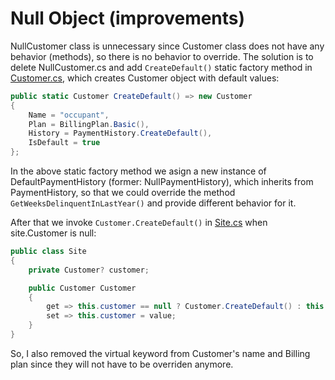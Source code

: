 # Null Object (improvements)

NullCustomer class is unnecessary since Customer class does not have any behavior (methods), so there is no behavior to override. The solution is to delete NullCustomer.cs and add ```CreateDefault()``` static factory method in [Customer.cs](NullObject.Console/Models/Customer.cs), which creates Customer object with default values:

```csharp
public static Customer CreateDefault() => new Customer
{
    Name = "occupant",
    Plan = BillingPlan.Basic(),
    History = PaymentHistory.CreateDefault(),
    IsDefault = true
};
```

In the above static factory method we asign a new instance of DefaultPaymentHistory (former: NullPaymentHistory), which inherits from PaymentHistory, so that we could override the method ```GetWeeksDelinquentInLastYear()``` and provide different behavior for it.

After that we invoke ```Customer.CreateDefault()``` in [Site.cs](NullObject.Console/Models/Site.cs) when site.Customer is null:

```csharp
public class Site
{
    private Customer? customer;

    public Customer Customer
    {
        get => this.customer == null ? Customer.CreateDefault() : this.customer;
        set => this.customer = value;
    }
}
```

So, I also removed the virtual keyword from Customer's name and Billing plan since they will not have to be overriden anymore.